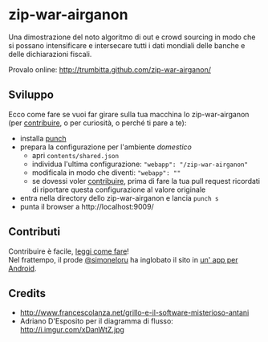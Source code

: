 zip-war-airganon
================

Una dimostrazione del noto algoritmo di out e crowd sourcing in modo che si possano intensificare e intersecare tutti i dati mondiali delle banche e delle dichiarazioni fiscali.

Provalo online: http://trumbitta.github.com/zip-war-airganon/

## Sviluppo

Ecco come fare se vuoi far girare sulla tua macchina lo zip-war-airganon (per [contribuire](https://github.com/trumbitta/zip-war-airganon/blob/master/CONTRIBUTING.md), o per curiosità, o perché ti pare a te):

* installa [punch](https://github.com/laktek/punch)
* prepara la configurazione per l'ambiente *domestico*
  * apri `contents/shared.json`
  * individua l'ultima configurazione: `"webapp": "/zip-war-airganon"`
  * modificala in modo che diventi: `"webapp": ""`
  * se dovessi voler [contribuire](https://github.com/trumbitta/zip-war-airganon/blob/master/CONTRIBUTING.md), prima di fare la tua pull request ricordati di riportare questa configurazione al valore originale
* entra nella directory dello zip-war-airganon e lancia `punch s`
* punta il browser a http://localhost:9009/

## Contributi

Contribuire è facile, [leggi come fare](https://github.com/trumbitta/zip-war-airganon/blob/master/CONTRIBUTING.md)!  
Nel frattempo, il prode [@simoneloru](https://github.com/simoneloru) ha inglobato il sito in [un' app per Android](https://play.google.com/store/apps/details?id=com.simoneloru.zwa_zipwarairganon).

## Credits ##

* http://www.francescolanza.net/grillo-e-il-software-misterioso-antani
* Adriano D'Esposito per il diagramma di flusso: http://i.imgur.com/xDanWtZ.jpg
